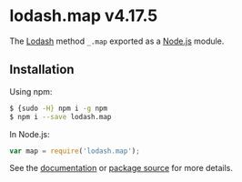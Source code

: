 # lodash.map v4.17.5

The [Lodash](https://lodash.com/) method `_.map` exported as a [Node.js](https://nodejs.org/) module.

## Installation

Using npm:
```bash
$ {sudo -H} npm i -g npm
$ npm i --save lodash.map
```

In Node.js:
```js
var map = require('lodash.map');
```

See the [documentation](https://lodash.com/docs#map) or [package source](https://github.com/lodash/lodash/blob/4.17.5-npm-packages/lodash.map) for more details.
